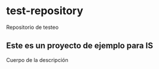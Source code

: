 # test-repository
Repositorio de testeo

## Este es un proyecto de ejemplo para IS

Cuerpo de la descripción

